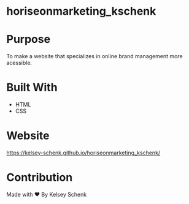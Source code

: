 # horiseonmarketing_kschenk

# Purpose
To make a website that specializes in online brand management more acessible.

# Built With
* HTML
* CSS

# Website
https://kelsey-schenk.github.io/horiseonmarketing_kschenk/
 
# Contribution
Made with ♥️ By Kelsey Schenk
